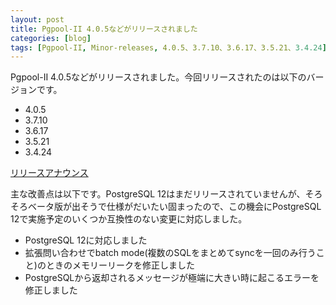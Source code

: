 ```yaml
---
layout: post
title: Pgpool-II 4.0.5などがリリースされました
categories: [blog]
tags: [Pgpool-II, Minor-releases, 4.0.5、3.7.10、3.6.17、3.5.21、3.4.24]
---
```

Pgpool-II 4.0.5などがリリースされました。今回リリースされたのは以下のバージョンです。

- 4.0.5
- 3.7.10
- 3.6.17
- 3.5.21
- 3.4.24

[リリースアナウンス](http://www.pgpool.net/docs/latest/ja/html/release-4-0-5.html)

主な改善点は以下です。PostgreSQL 12はまだリリースされていませんが、そろそろベータ版が出そうで仕様がだいたい固まったので、この機会にPostgreSQL 12で実施予定のいくつか互換性のない変更に対応しました。

- PostgreSQL 12に対応しました
- 拡張問い合わせでbatch mode(複数のSQLをまとめてsyncを一回のみ行うこと)のときのメモリーリークを修正しました
- PostgreSQLから返却されるメッセージが極端に大きい時に起こるエラーを修正しました
